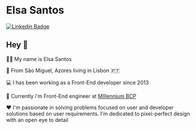 # Elsa Santos
[![Linkedin Badge](https://img.shields.io/badge/-LinkedIn-blue?style=flat-square&logo=Linkedin&logoColor=white&link=https://www.linkedin.com/in/elsa-santos)](https://www.linkedin.com/in/elsa-santos)


## Hey 👋

👩🏼‍ My name is Elsa Santos

📍 From São Miguel, Azores living in Lisbon 🇵🇹

💻 I has been working as a Front-End developer since 2013

🚀 Currently i'm Front-End engineer at [MIllennium BCP](https://ind.millenniumbcp.pt/pt/Particulares/Pages/Welcome.aspx)

❤️ I'm passionate in solving problems focused on user and developer solutions based on user requirements. I'm dedicated to pixel-perfect design with an open eye to detail

